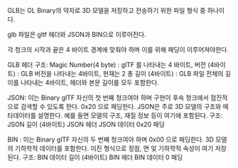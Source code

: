 GLB는 GL Binary의 약자로 3D 모델을 저장하고 전송하기 위한 파일 형식 중 하나이다.

glb 파일은 gltf 헤더와  JSON과 BIN으로 이루어진다.

각 청크의 시작과 끝은 4 바이트 경계에 맞춰야 하며 이를 위해 패딩이 이루어져야한다.

GLB 헤더 구조:
Magic Number(4 byte) : glTF 를 나타내는 4 바이트,
버전 (4바이트) : GLB 버전을 나타내는 4바이트, 현재는 2
총 길이 (4바이트) : GLB 파일 전체의 길이를 나타내는 4바이트, 헤더와 본문 길이를 모두 포함한다.

JSON:
	이는 Binary glTF 자신의 첫 번째 청크여야 하며 구현이 후속 청크에서 점진적으로 검색할 수 있도록 한다.  0x20 으로 패딩한다.
	JSON은 주로 3D 모델의 구조와 메타데이터를 설명한다. 예를 들면 모델의 구조, 재질 정보 등이 여기에 포함된다. 
	구조:
		JSON 길이 (4바이트)
		JSON 헤더
		JSON 데이터
		0x20 패딩

BIN : 
	이는 Binary glTF 자신의 두 번째 청크여야 하며 0x00 으로 패딩한다.
	3D 모델의 기하학적 데이터를 포함한다. 이진 형식으로 정점, 면 및 기하학적 속성이 여기 저장된다.
	구조:
		BIN 데이터 길이 (4바이트)
		BIN 헤더
		BIN 데이터
		0 패딩
